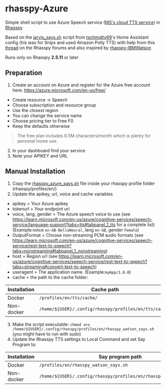 # rhasspy-Azure
Simple shell script to use Azure Speech service ([MS's cloud TTS service](https://speech.microsoft.com)) in [Rhasspy](https://github.com/rhasspy/rhasspy)

Based on the [jarvis_says.sh](https://github.com/tschmidty69/homeassistant-config/blob/master/snips/jarvis_says.sh) script from [tschmidty69](https://github.com/tschmidty69)'s Home Assistant config (his was for Snips and used Amazon Polly TTS) with help from this [thread](https://community.rhasspy.org/t/custom-text-to-speech/1187)
 on the Rhasspy forums and also inspired by [rhasspy-IBMWatson](https://github.com/Rayz224/rhasspy-IBMWatson)

 Runs only on Rhasspy **2.5.11** or later

## Preparation
1. Create an account on Azure and register for the Azure free account here: https://azure.microsoft.com/en-us/free/
- Create resource -> Speech
- Choose subscription and resource group
- Use the closest region
- You can change the service name
- Choose pricing tier to Free F0
- Keep the defaults otherwise
> The free plan includes 0.5M characters/month which is plenty for personal home use.
>
2. In your dashboard find your service
3. Note your APIKEY and URL

## Manual Installation
1. Copy the [rhasspy_azure_says.sh](https://github.com/Nortonko/rhasspy-MSAzure/blob/main/rhasspy_azure_says.sh) file inside your rhasspy profile folder (rhasspy/profiles/en/)
2. Update the apikey, url, voice and cache variables
- apikey = Your Azure apikey
- tokenurl = Your endpoint url
- voice, lang, gender = The Azure speech voice to use (see https://learn.microsoft.com/en-us/azure/cognitive-services/speech-service/language-support?tabs=tts#tabpanel_1_tts for a complete list) (Example:voice `en-GB-BellaNeural`, lang `en-GB`, gender `Female`)
- OutputFormat = Choose non-streaming PCM audio formats (see https://learn.microsoft.com/en-us/azure/cognitive-services/speech-service/rest-text-to-speech?tabs=nonstreaming#tabpanel_1_nonstreaming)
- host = Region url  (see https://learn.microsoft.com/en-us/azure/cognitive-services/speech-service/rest-text-to-speech?tabs=streaming#convert-text-to-speech)
- useragent = The application name. (Example:`myApp/1.0.0`)
- cache = the path to the cache folder:

|Installation| Cache path                                                         |
|------------|--------------------------------------------------------------------|
| Docker     | `/profiles/en/tts/cache/`                                          |
| Non-docker | `/home/${USER}/.config/rhasspy/profiles/en/tts/cache/`             |

3. Make the script executable: `chmod a+x /home/${USER}/.config/rhasspy/profiles/en/rhasspy_watson_says.sh` (you might have to run with sudo)
4. Update the Rhasspy TTS settings to Local Command and set Say Program to:

|Installation| Say program path                                                   |
|------------|--------------------------------------------------------------------|
| Docker     | `/profiles/en/rhasspy_watson_says.sh`                              |
| Non-docker | `/home/${USER}/.config/rhasspy/profiles/en/rhasspy_watson_says.sh` |
